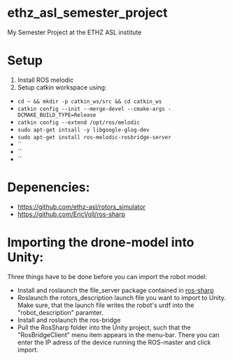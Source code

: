 # ethz_asl_semester_project
My Semester Project at the ETHZ ASL institute


# Setup
1. Install ROS melodic
2. Setup catkin workspace using:
 - `cd ~ && mkdir -p catkin_ws/src && cd catkin_ws`
 - `catkin config --init --merge-devel --cmake-args -DCMAKE_BUILD_TYPE=Release`
 - `catkin config --extend /opt/ros/melodic`
 - `sudo apt-get intsall -y libgoogle-glog-dev`
 - `sudo apt-get install ros-melodic-rosbridge-server`
 - ``
 - ``
 - ``

# Depenencies:
- https://github.com/ethz-asl/rotors_simulator
- https://github.com/EricVoll/ros-sharp

# Importing the drone-model into Unity:
Three things have to be done before you can import the robot model:
- Install and roslaunch the file_server package contained in [ros-sharp](https://github.com/EricVoll/ros-sharp)
- Roslaunch the rotors_description launch file you want to import to Unity. Make sure, that the launch file writes the robot's urdf into the "robot_description" paramter.
- Install and roslaunch the ros-bridge
- Pull the RosSharp folder into the Unity project, such that the "RosBridgeClient" menu item appears in the menu-bar. There you can enter the IP adress of the device running the ROS-master and click import.
